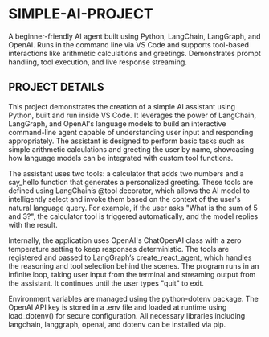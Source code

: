 # SIMPLE-AI-PROJECT
A beginner-friendly AI agent built using Python, LangChain, LangGraph, and OpenAI. Runs in the command line via VS Code and supports tool-based interactions like arithmetic calculations and greetings. Demonstrates prompt handling, tool execution, and live response streaming.
## PROJECT DETAILS
This project demonstrates the creation of a simple AI assistant using Python, built and run inside VS Code. It leverages the power of LangChain, LangGraph, and OpenAI's language models to build an interactive command-line agent capable of understanding user input and responding appropriately. The assistant is designed to perform basic tasks such as simple arithmetic calculations and greeting the user by name, showcasing how language models can be integrated with custom tool functions.

The assistant uses two tools: a calculator that adds two numbers and a say_hello function that generates a personalized greeting. These tools are defined using LangChain’s @tool decorator, which allows the AI model to intelligently select and invoke them based on the context of the user's natural language query. For example, if the user asks "What is the sum of 5 and 3?", the calculator tool is triggered automatically, and the model replies with the result.

Internally, the application uses OpenAI's ChatOpenAI class with a zero temperature setting to keep responses deterministic. The tools are registered and passed to LangGraph’s create_react_agent, which handles the reasoning and tool selection behind the scenes. The program runs in an infinite loop, taking user input from the terminal and streaming output from the assistant. It continues until the user types "quit" to exit.

Environment variables are managed using the python-dotenv package. The OpenAI API key is stored in a .env file and loaded at runtime using load_dotenv() for secure configuration. All necessary libraries including langchain, langgraph, openai, and dotenv can be installed via pip.
